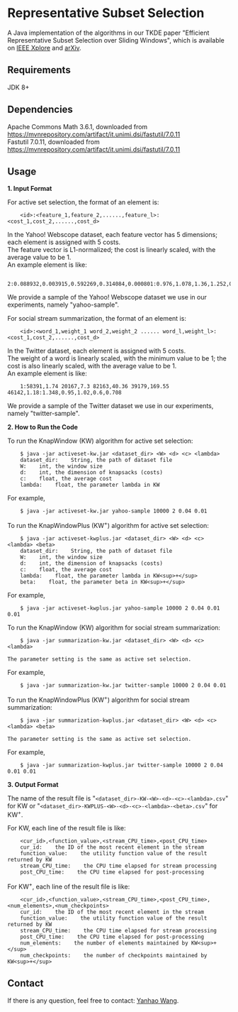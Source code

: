 # Representative Subset Selection ##
A Java implementation of the algorithms in our TKDE paper "Efficient Representative Subset Selection over Sliding Windows", which is available on [IEEE Xplore](https://ieeexplore.ieee.org/document/8410031/) and [arXiv](https://arxiv.org/abs/1706.04764).

## Requirements ##
JDK 8+

## Dependencies ##
Apache Commons Math 3.6.1, downloaded from <https://mvnrepository.com/artifact/it.unimi.dsi/fastutil/7.0.11>   
Fastutil 7.0.11, downloaded from <https://mvnrepository.com/artifact/it.unimi.dsi/fastutil/7.0.11>

## Usage ##

**1. Input Format**

For active set selection, the format of an element is:   
```
    <id>:<feature_1,feature_2,......,feature_l>:<cost_1,cost_2,......,cost_d>   
```
In the Yahoo! Webscope dataset, each feature vector has 5 dimensions; each element is assigned with 5 costs.   
The feature vector is L1-normalized; the cost is linearly scaled, with the average value to be 1.   
An example element is like:   
```
    2:0.088932,0.003915,0.592269,0.314084,0.000801:0.976,1.078,1.36,1.252,0.472   
```
We provide a sample of the Yahoo! Webscope dataset we use in our experiments, namely "yahoo-sample".   
   
For social stream summarization, the format of an element is:   
```
    <id>:<word_1,weight_1 word_2,weight_2 ...... word_l,weight_l>:<cost_1,cost_2,......,cost_d>   
```
In the Twitter dataset, each element is assigned with 5 costs.   
The weight of a word is linearly scaled, with the minimum value to be 1; the cost is also linearly scaled, with the average value to be 1.   
An example element is like:   
```
    1:58391,1.74 20167,7.3 82163,40.36 39179,169.55 46142,1.18:1.348,0.95,1.02,0.6,0.708   
```
We provide a sample of the Twitter dataset we use in our experiments, namely "twitter-sample".   

**2. How to Run the Code**

To run the KnapWindow (KW) algorithm for active set selection:   
```
    $ java -jar activeset-kw.jar <dataset_dir> <W> <d> <c> <lambda>   
    dataset_dir:    String, the path of dataset file   
    W:    int, the window size   
    d:    int, the dimension of knapsacks (costs)   
    c:    float, the average cost   
    lambda:    float, the parameter lambda in KW   
```
For example,  
``` 
    $ java -jar activeset-kw.jar yahoo-sample 10000 2 0.04 0.01   
```
   
To run the KnapWindowPlus (KW<sup>+</sup>) algorithm for active set selection:   
```
    $ java -jar activeset-kwplus.jar <dataset_dir> <W> <d> <c> <lambda> <beta>   
    dataset_dir:    String, the path of dataset file   
    W:    int, the window size   
    d:    int, the dimension of knapsacks (costs)   
    c:    float, the average cost   
    lambda:    float, the parameter lambda in KW<sup>+</sup>   
    beta:    float, the parameter beta in KW<sup>+</sup>   
```
For example,  
``` 
    $ java -jar activeset-kwplus.jar yahoo-sample 10000 2 0.04 0.01 0.01   
```
   
To run the KnapWindow (KW) algorithm for social stream summarization:   
```
    $ java -jar summarization-kw.jar <dataset_dir> <W> <d> <c> <lambda>   
```
    The parameter setting is the same as active set selection.   
For example,   
```
    $ java -jar summarization-kw.jar twitter-sample 10000 2 0.04 0.01   
```
   
To run the KnapWindowPlus (KW<sup>+</sup>) algorithm for social stream summarization:   
```
    $ java -jar summarization-kwplus.jar <dataset_dir> <W> <d> <c> <lambda> <beta>   
```
    The parameter setting is the same as active set selection.   
For example,   
```
    $ java -jar summarization-kwplus.jar twitter-sample 10000 2 0.04 0.01 0.01   
```

**3. Output Format**

The name of the result file is "`<dataset_dir>-KW-<W>-<d>-<c>-<lambda>.csv`" for KW or "`<dataset_dir>-KWPLUS-<W>-<d>-<c>-<lambda>-<beta>.csv`" for KW<sup>+</sup>.   
   
For KW, each line of the result file is like:   
```
    <cur_id>,<function_value>,<stream_CPU_time>,<post_CPU_time>   
    cur_id:    the ID of the most recent element in the stream   
    function_value:    the utility function value of the result returned by KW   
    stream_CPU_time:    the CPU time elapsed for stream processing   
    post_CPU_time:    the CPU time elapsed for post-processing   
```
   
For KW<sup>+</sup>, each line of the result file is like:   
```
    <cur_id>,<function_value>,<stream_CPU_time>,<post_CPU_time>,<num_elements>,<num_checkpoints>   
    cur_id:    the ID of the most recent element in the stream   
    function_value:    the utility function value of the result returned by KW   
    stream_CPU_time:    the CPU time elapsed for stream processing   
    post_CPU_time:    the CPU time elapsed for post-processing   
    num_elements:    the number of elements maintained by KW<sup>+</sup>   
    num_checkpoints:    the number of checkpoints maintained by KW<sup>+</sup>   
```

## Contact ##
If there is any question, feel free to contact: [Yanhao Wang](yanhao90@comp.nus.edu.sg).